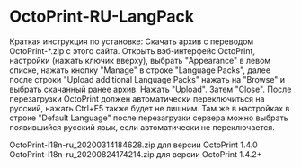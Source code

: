# OctoPrint-RU-LangPack
Краткая инструкция по установке:
Скачать архив с переводом OctoPrint-*.zip с этого сайта. Открыть вэб-интерфейс OctoPrint, настройки (нажать ключик вверху), выбрать "Appearance" в левом списке, нажать кнопку "Manage" в строке "Language Packs", далее после строки "Upload additional Language Packs" нажать на "Browse" и выбрать скачанный ранее архив. Нажать "Upload". Затем "Close". После перезагрузки OctoPrint должен автоматически переключиться на русский, нажать Ctrl+F5 также будет не лишним. Там же в настройках в строке "Default Language" после перезагрузки сервера можно выбрать появившийся русский язык, если автоматически не переключается.

OctoPrint-i18n-ru_20200314184628.zip для версии OctoPrint 1.4.0
OctoPrint-i18n-ru_20200824174214.zip для версии OctoPrint 1.4.2+
